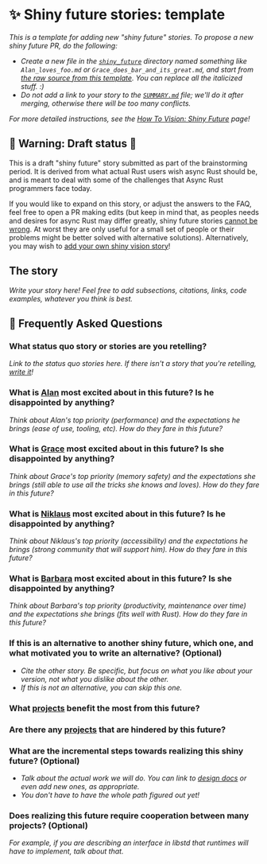 # ✨ Shiny future stories: template

*This is a template for adding new "shiny future" stories. To propose a new shiny future PR, do the following:*

* *Create a new file in the [`shiny_future`] directory named something like `Alan_loves_foo.md` or `Grace_does_bar_and_its_great.md`, and start from [the raw source from this template]. You can replace all the italicized stuff. :)*
* *Do not add a link to your story to the [`SUMMARY.md`] file; we'll do it after merging, otherwise there will be too many conflicts.*

*For more detailed instructions, see the [How To Vision: Shiny Future] page!*

[How To Vision: Shiny Future]: ../how_to_vision/shiny_future.md
[the raw source from this template]: https://raw.githubusercontent.com/rust-lang/wg-async-foundations/master/src/vision/shiny_future/template.md
[`shiny_future`]: https://github.com/rust-lang/wg-async-foundations/tree/master/src/vision/shiny_future
[`SUMMARY.md`]: https://github.com/rust-lang/wg-async-foundations/blob/master/src/SUMMARY.md


## 🚧 Warning: Draft status 🚧

This is a draft "shiny future" story submitted as part of the brainstorming period. It is derived from what actual Rust users wish async Rust should be, and is meant to deal with some of the challenges that Async Rust programmers face today.

If you would like to expand on this story, or adjust the answers to the FAQ, feel free to open a PR making edits (but keep in mind that, as peoples needs and desires for async Rust may differ greatly, shiny future stories [cannot be wrong]. At worst they are only useful for a small set of people or their problems might be better solved with alternative solutions). Alternatively, you may wish to [add your own shiny vision story][htvsq]!

## The story

*Write your story here! Feel free to add subsections, citations, links, code examples, whatever you think is best.*

## 🤔 Frequently Asked Questions

### **What status quo story or stories are you retelling?**
*Link to the status quo stories here. If there isn't a story that you're retelling, [write it](../how_to_vision/status_quo.md)!*

### **What is [Alan] most excited about in this future? Is he disappointed by anything?**
*Think about Alan's top priority (performance) and the expectations he brings (ease of use, tooling, etc). How do they fare in this future?*

### **What is [Grace] most excited about in this future? Is she disappointed by anything?**
*Think about Grace's top priority (memory safety) and the expectations she brings (still able to use all the tricks she knows and loves). How do they fare in this future?*

### **What is [Niklaus] most excited about in this future? Is he disappointed by anything?**
*Think about Niklaus's top priority (accessibility) and the expectations he brings (strong community that will support him). How do they fare in this future?*

### **What is [Barbara] most excited about in this future? Is she disappointed by anything?**
*Think about Barbara's top priority (productivity, maintenance over time) and the expectations she brings (fits well with Rust). How do they fare in this future?*

### **If this is an alternative to another shiny future, which one, and what motivated you to write an alternative?** (Optional)
* *Cite the other story. Be specific, but focus on what you like about your version, not what you dislike about the other.*
* *If this is not an alternative, you can skip this one.*

### **What [projects] benefit the most from this future?**

### **Are there any [projects] that are hindered by this future?**

### **What are the incremental steps towards realizing this shiny future?** (Optional)
* *Talk about the actual work we will do. You can link to [design docs](../design_docs.md) or even add new ones, as appropriate.*
* *You don't have to have the whole path figured out yet!*

### **Does realizing this future require cooperation between many projects?** (Optional)
*For example, if you are describing an interface in libstd that runtimes will have to implement, talk about that.*

[character]: ../characters.md
[comment]: ./comment.md
[status quo stories]: ./status_quo.md
[Alan]: ../characters/alan.md
[Grace]: ../characters/grace.md
[Niklaus]: ../characters/niklaus.md
[Barbara]: ../characters/barbara.md
[projects]: ../projects.md
[htvsq]: ../how_to_vision/shiny_future.md
[cannot be wrong]: ../how_to_vision/comment.md#comment-to-understand-or-improve-not-to-negate-or-dissuade
